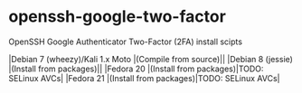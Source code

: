 # openssh-google-two-factor
OpenSSH Google Authenticator Two-Factor (2FA) install scipts

|Debian 7 (wheezy)/Kali 1.x Moto  |(Compile from source)||
|Debian 8 (jessie) |(Install from packages)||
|Fedora 20 |(Install from packages)|TODO: SELinux AVCs|
|Fedora 21 |(Install from packages)|TODO: SELinux AVCs|
